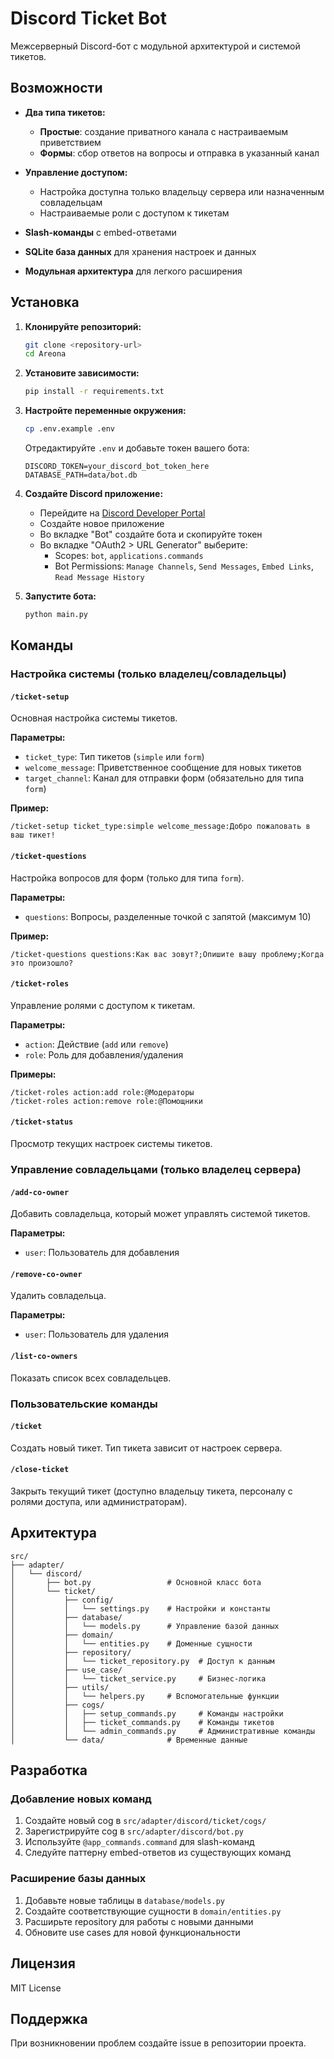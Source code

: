 # Discord Ticket Bot

Межсерверный Discord-бот с модульной архитектурой и системой тикетов.

## Возможности

- **Два типа тикетов:**
  - **Простые**: создание приватного канала с настраиваемым приветствием
  - **Формы**: сбор ответов на вопросы и отправка в указанный канал

- **Управление доступом:**
  - Настройка доступна только владельцу сервера или назначенным совладельцам
  - Настраиваемые роли с доступом к тикетам

- **Slash-команды** с embed-ответами
- **SQLite база данных** для хранения настроек и данных
- **Модульная архитектура** для легкого расширения

## Установка

1. **Клонируйте репозиторий:**
   ```bash
   git clone <repository-url>
   cd Areona
   ```

2. **Установите зависимости:**
   ```bash
   pip install -r requirements.txt
   ```

3. **Настройте переменные окружения:**
   ```bash
   cp .env.example .env
   ```
   
   Отредактируйте `.env` и добавьте токен вашего бота:
   ```
   DISCORD_TOKEN=your_discord_bot_token_here
   DATABASE_PATH=data/bot.db
   ```

4. **Создайте Discord приложение:**
   - Перейдите на [Discord Developer Portal](https://discord.com/developers/applications)
   - Создайте новое приложение
   - Во вкладке "Bot" создайте бота и скопируйте токен
   - Во вкладке "OAuth2 > URL Generator" выберите:
     - Scopes: `bot`, `applications.commands`
     - Bot Permissions: `Manage Channels`, `Send Messages`, `Embed Links`, `Read Message History`

5. **Запустите бота:**
   ```bash
   python main.py
   ```

## Команды

### Настройка системы (только владелец/совладельцы)

#### `/ticket-setup`
Основная настройка системы тикетов.

**Параметры:**
- `ticket_type`: Тип тикетов (`simple` или `form`)
- `welcome_message`: Приветственное сообщение для новых тикетов
- `target_channel`: Канал для отправки форм (обязательно для типа `form`)

**Пример:**
```
/ticket-setup ticket_type:simple welcome_message:Добро пожаловать в ваш тикет!
```

#### `/ticket-questions`
Настройка вопросов для форм (только для типа `form`).

**Параметры:**
- `questions`: Вопросы, разделенные точкой с запятой (максимум 10)

**Пример:**
```
/ticket-questions questions:Как вас зовут?;Опишите вашу проблему;Когда это произошло?
```

#### `/ticket-roles`
Управление ролями с доступом к тикетам.

**Параметры:**
- `action`: Действие (`add` или `remove`)
- `role`: Роль для добавления/удаления

**Примеры:**
```
/ticket-roles action:add role:@Модераторы
/ticket-roles action:remove role:@Помощники
```

#### `/ticket-status`
Просмотр текущих настроек системы тикетов.

### Управление совладельцами (только владелец сервера)

#### `/add-co-owner`
Добавить совладельца, который может управлять системой тикетов.

**Параметры:**
- `user`: Пользователь для добавления

#### `/remove-co-owner`
Удалить совладельца.

**Параметры:**
- `user`: Пользователь для удаления

#### `/list-co-owners`
Показать список всех совладельцев.

### Пользовательские команды

#### `/ticket`
Создать новый тикет. Тип тикета зависит от настроек сервера.

#### `/close-ticket`
Закрыть текущий тикет (доступно владельцу тикета, персоналу с ролями доступа, или администраторам).

## Архитектура

```
src/
├── adapter/
│   └── discord/
│       ├── bot.py                 # Основной класс бота
│       └── ticket/
│           ├── config/
│           │   └── settings.py    # Настройки и константы
│           ├── database/
│           │   └── models.py      # Управление базой данных
│           ├── domain/
│           │   └── entities.py    # Доменные сущности
│           ├── repository/
│           │   └── ticket_repository.py  # Доступ к данным
│           ├── use_case/
│           │   └── ticket_service.py     # Бизнес-логика
│           ├── utils/
│           │   └── helpers.py     # Вспомогательные функции
│           ├── cogs/
│           │   ├── setup_commands.py     # Команды настройки
│           │   ├── ticket_commands.py    # Команды тикетов
│           │   └── admin_commands.py     # Административные команды
│           └── data/              # Временные данные
```

## Разработка

### Добавление новых команд

1. Создайте новый cog в `src/adapter/discord/ticket/cogs/`
2. Зарегистрируйте cog в `src/adapter/discord/bot.py`
3. Используйте `@app_commands.command` для slash-команд
4. Следуйте паттерну embed-ответов из существующих команд

### Расширение базы данных

1. Добавьте новые таблицы в `database/models.py`
2. Создайте соответствующие сущности в `domain/entities.py`
3. Расширьте repository для работы с новыми данными
4. Обновите use cases для новой функциональности

## Лицензия

MIT License

## Поддержка

При возникновении проблем создайте issue в репозитории проекта.

